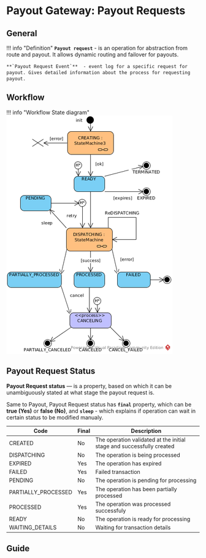 # Payout Gateway: Payout Requests

## General

!!! info "Definition"
    **`Payout request`** - is an operation for abstraction from route and payout. It allows dynamic routing and failover for payouts.
    
    **`Payout Request Event`**  - event log for a specific request for payout. Gives detailed information about the process for requesting payout.


## Workflow

!!! info "Workflow State diagram"
    [![Payout Request Workflow](images/payout_request_state_diagram.png)](images/payout_request_state_diagram.png)




## Payout Request Status

**Payout Request status** —  is a property, based on which it can be unambiguously stated at what stage the payout request is. 


Same to Payout, Payout Request status has **`final`** property, which can be **true (Yes)** or **false (No)**, and **`sleep`** - which explains if operation can wait in certain status to be modified manualy. 



|Code|Final|Description|
| --- | --- | --- |
|CREATED|No|The operation validated at the initial stage and successfully created|
|DISPATCHING|No|The operation is being processed|
|EXPIRED|Yes|The operation has expired|
|FAILED|Yes|Failed transaction|
|PENDING|No|The operation is pending for processing|
|PARTIALLY_PROCESSED|Yes|The operation has been partially processed|
|PROCESSED|Yes|The operation was processed successfuly|
|READY|No|The operation is ready for processing|
|WAITING_DETAILS|No|Waiting for transaction details|


## Guide